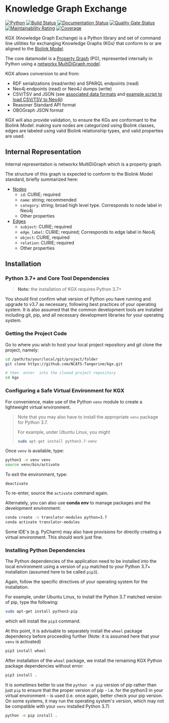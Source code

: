 # Knowledge Graph Exchange

[![Python](https://img.shields.io/badge/python-3.7+-blue.svg)]()
[![Build Status](https://travis-ci.org/NCATS-Tangerine/kgx.svg?branch=master)](https://travis-ci.org/NCATS-Tangerine/kgx)
[![Documentation Status](https://readthedocs.org/projects/kgx/badge/?version=latest)](https://kgx.readthedocs.io/en/latest/?badge=latest)
[![Quality Gate Status](https://sonarcloud.io/api/project_badges/measure?project=NCATS-Tangerine_kgx&metric=alert_status)](https://sonarcloud.io/dashboard?id=NCATS-Tangerine_kgx)
[![Maintainability Rating](https://sonarcloud.io/api/project_badges/measure?project=NCATS-Tangerine_kgx&metric=sqale_rating)](https://sonarcloud.io/dashboard?id=NCATS-Tangerine_kgx)
[![Coverage](https://sonarcloud.io/api/project_badges/measure?project=NCATS-Tangerine_kgx&metric=coverage)](https://sonarcloud.io/dashboard?id=NCATS-Tangerine_kgx)

KGX (Knowledge Graph Exchange) is a Python library and set of command line utilities for exchanging Knowledge Graphs (KGs) that conform to or are aligned to the [Biolink Model](https://biolink.github.io/biolink-model/).

The core datamodel is a [Property Graph](https://neo4j.com/developer/graph-database/) (PG), represented internally in Python using a [networkx MultiDiGraph model](https://networkx.github.io/documentation/stable/reference/classes/generated/networkx.MultiDiGraph.edges.html).

KGX allows conversion to and from:

 * RDF serializations (read/write) and SPARQL endpoints (read)
 * Neo4j endpoints (read) or Neo4J dumps (write)
 * CSV/TSV and JSON (see [associated data formats](./data-preparation.md) and [example script to load CSV/TSV to Neo4j](./examples/scripts/load_csv_to_neo4j.py))
 * Reasoner Standard API format
 * OBOGraph JSON format


KGX will also provide validation, to ensure the KGs are conformant to the Biolink Model: making sure nodes are categorized using Biolink classes, edges are labeled using valid Biolink relationship types, and valid properties are used.


## Internal Representation

Internal representation is networkx MultiDiGraph which is a property graph.

The structure of this graph is expected to conform to the Biolink Model standard, briefly summarized here:

 * [Nodes](https://biolink.github.io/biolink-model/docs/NamedThing.html)
    * `id`: CURIE; required
    * `name`: string; recommended
    * `category`: string; broad high level type. Corresponds to node label in Neo4j
    * Other properties 
 * [Edges](https://biolink.github.io/biolink-model/docs/Association.html)
    * `subject`: CURIE; required
    * `edge_label`: CURIE; required; Corresponds to edge label in Neo4j
    * `object`: CURIE, required
    * `relation`: CURIE; required
    * Other properties


## Installation

### Python 3.7+ and Core Tool Dependencies

> **Note:** the installation of KGX requires Python 3.7+

You should first confirm what version of Python 
you have running and upgrade to v3.7 as necessary, following best practices of your operating system. 
It is also assumed that the common development tools are installed including git, pip, and all necessary development libraries for your operating system.


### Getting the Project Code

Go to where you wish to host your local project repository and git clone the project, namely:

```bash
cd /path/to/your/local/git/project/folder
git clone https://github.com/NCATS-Tangerine/kgx.git

# then  enter  into the cloned project repository
cd kgx
```

### Configuring a Safe Virtual Environment for KGX

For convenience, make use of the Python `venv` module to create a lightweight virtual environment. 

> Note that you may also have to install the appropriate `venv` package for Python 3.7. 
> 
> For example, under Ubuntu Linux, you might 
> 
> ```bash
> sudo apt-get install python3.7-venv  
> ```


Once `venv` is available, type:

```bash
python3 -m venv venv
source venv/bin/activate
```

To exit the environment, type:

```
deactivate
```

To re-enter, source the `activate` command again.

Alternately, you can also use **conda env** to manage packages and the development environment:

```bash
conda create -n translator-modules python=3.7
conda activate translator-modules
```

Some IDE's (e.g. PyCharm) may also have provisions for directly creating a virtual environment. This should work just fine.


### Installing Python Dependencies 

The Python dependencies of the application need to be installed into the local environment using a version of `pip` matched to your Python 3.7+ installation (assumed here to be called `pip3`). 

Again, follow the specific directives of your operating system for the installation.

For example, under Ubuntu Linux, to install the Python 3.7 matched version of pip, type the following:

```bash
sudo apt-get install python3-pip
```

which will install the `pip3` command.  

At this point, it is advisable to separately install the `wheel` package dependency before proceeding further 
(Note: it is  assumed here that your `venv` is activated)


```bash
pip3 install wheel
```
 
After installation of the `wheel` package, we install the remaining KGX Python package dependencies without error:

```bash
pip3 install .
```

It is *sometimes* better to use the `python -m pip` version of pip rather than just `pip`
to ensure that the proper version of pip - i.e. for the python3 in your virtual environment - is used 
(i.e. once again, better check your pip version.  On some systems, it may run the operating system's version, 
which may not be compatible with your `venv` installed Python 3.7)

```bash
python -m pip install .
```
